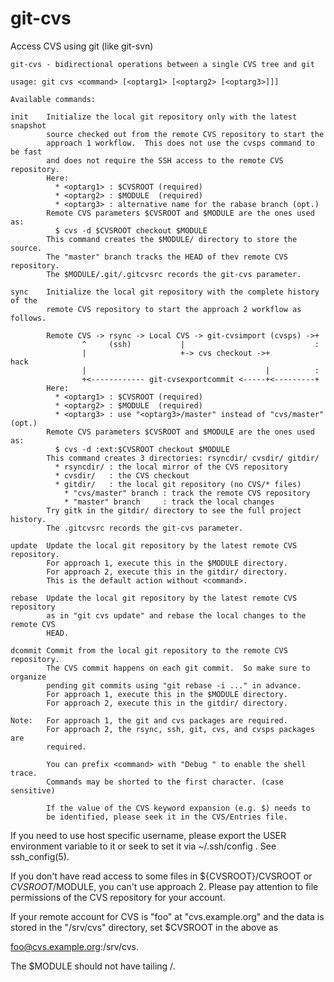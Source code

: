 # git-cvs
Access CVS using git (like git-svn)


    git-cvs - bidirectional operations between a single CVS tree and git
    
    usage: git cvs <command> [<optarg1> [<optarg2> [<optarg3>]]]
    
    Available commands:
    
    init    Initialize the local git repository only with the latest snapshot
            source checked out from the remote CVS repository to start the
            approach 1 workflow.  This does not use the cvsps command to be fast
            and does not require the SSH access to the remote CVS repository.
            Here:
              * <optarg1> : $CVSROOT (required)
              * <optarg2> : $MODULE  (required)
              * <optarg3> : alternative name for the rabase branch (opt.)
            Remote CVS parameters $CVSROOT and $MODULE are the ones used as:
              $ cvs -d $CVSROOT checkout $MODULE
            This command creates the $MODULE/ directory to store the source.
            The "master" branch tracks the HEAD of thev remote CVS repository.
            The $MODULE/.git/.gitcvsrc records the git-cvs parameter.
    
    sync    Initialize the local git repository with the complete history of the
            remote CVS repository to start the approach 2 workflow as follows.
    
            Remote CVS -> rsync -> Local CVS -> git-cvsimport (cvsps) ->+
                    ^     (ssh)           |                             :
                    |                     +-> cvs checkout ->+         hack
                    |                                        |          :
                    +<------------ git-cvsexportcommit <-----+<---------+ 
            Here:
              * <optarg1> : $CVSROOT (required)
              * <optarg2> : $MODULE  (required)
              * <optarg3> : use "<optarg3>/master" instead of "cvs/master" (opt.)
            Remote CVS parameters $CVSROOT and $MODULE are the ones used as:
              $ cvs -d :ext:$CVSROOT checkout $MODULE
            This command creates 3 directories: rsyncdir/ cvsdir/ gitdir/
              * rsyncdir/ : the local mirror of the CVS repository
              * cvsdir/   : the CVS checkout
              * gitdir/   : the local git repository (no CVS/* files)
                * "cvs/master" branch : track the remote CVS repository
                * "master" branch     : track the local changes
            Try gitk in the gitdir/ directory to see the full project history.
            The .gitcvsrc records the git-cvs parameter.
    
    update  Update the local git repository by the latest remote CVS repository.
            For approach 1, execute this in the $MODULE directory.
            For approach 2, execute this in the gitdir/ directory.
            This is the default action without <command>.
    
    rebase  Update the local git repository by the latest remote CVS repository
            as in "git cvs update" and rebase the local changes to the remote CVS
            HEAD.
    
    dcommit Commit from the local git repository to the remote CVS repository.
            The CVS commit happens on each git commit.  So make sure to organize
            pending git commits using "git rebase -i ..." in advance.
            For approach 1, execute this in the $MODULE directory.
            For approach 2, execute this in the gitdir/ directory.
    
    Note:   For approach 1, the git and cvs packages are required.
            For approach 2, the rsync, ssh, git, cvs, and cvsps packages are
            required.
    
            You can prefix <command> with "Debug " to enable the shell trace.
            Commands may be shorted to the first character. (case sensitive)
    
            If the value of the CVS keyword expansion (e.g. $) needs to
            be identified, please seek it in the CVS/Entries file.

If you need to use host specific username, please export the USER environment
variable to it or seek to set it via  ~/.ssh/config .  See ssh_config(5).

If you don't have read access to some files in ${CVSROOT}/CVSROOT or
${CVSROOT}/$MODULE, you can't use approach 2.  Please pay attention to file
permissions of the CVS repository for your account.

If your remote account for CVS is "foo" at "cvs.example.org" and the data is
stored in the "/srv/cvs" directory, set $CVSROOT in the above as

  foo@cvs.example.org:/srv/cvs.

The $MODULE should not have tailing /.
